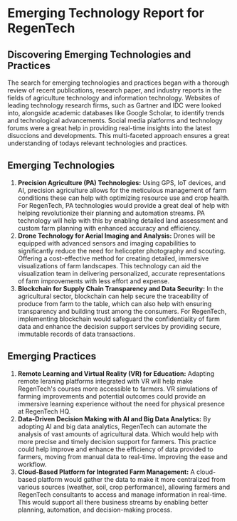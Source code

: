 # Emerging Technology Report for RegenTech  
## Discovering Emerging Technologies and Practices
The search for emerging technologies and practices began with a thorough review of recent publications, research paper, and industry reports in the fields of agriculture technology and information technology. Websites of leading technology research firms, such as Gartner and IDC were looked into, alongside academic databases like Google Scholar, to identify trends and technological advancements. Social media platforms and technology forums were a great help in providing real-time insights into the latest disuccions and developments. This multi-faceted approach ensures a great understanding of todays relevant technologies and practices.
## Emerging Technologies
1. **Precision Agriculture (PA) Technologies:** Using GPS, IoT devices, and AI, precision agriculture allows for the meticulous management of farm conditions these can help with optimizing resource use and crop health. For RegenTech, PA technologies would provide a great deal of help with helping revolutionize their planning and automation streams. PA technology will help with this by enabling detailed land assessment and custom farm planning with enhanced accuracy and efficiency.
2. **Drone Technology for Aerial Imaging and Analysis:** Drones will be equipped with advanced sensors and imaging capabilities to significantly reduce the need for helicopter photography and scouting. Offering a cost-effective method for creating detailed, immersive visualizations of farm landscapes. This technology can aid the visualization team in delivering personalized, accurate representations of farm improvements with less effort and expense.
3. **Blockchain for Supply Chain Transparency and Data Security:** In the agricultural sector, blockchain can help secure the traceability of produce from farm to the table, which can also help with ensuring transparency and building trust among the consumers. For RegenTech, implementing blockchain would safeguard the confidentiality of farm data and enhance the decision support services by providing secure, immutable records of data transactions.
## Emerging Practices
1. **Remote Learning and Virtual Reality (VR) for Education:** Adapting remote leraning platforms integrated with VR will help make RegenTech's courses more accessible to farmers. VR simulations of farming improvements and potential outcomes could provide an immersive learning experience without the need for physical presence at RegenTech HQ.
2. **Data-Driven Decision Making with AI and Big Data Analytics:** By adopting AI and big data analytics, RegenTech can automate the analysis of vast amounts of agricultural data. Which would help with more precise and timely decision support for farmers. This practice could help improve and enhance the efficiency of data provided to farmers, moving from manual data to real-time. Improving the ease and workflow.
3. **Cloud-Based Platform for Integrated Farm Management:** A cloud-based platform would gather the data to make it more centralized from various sources (weather, soil, crop performance), allowing farmers and RegenTech consultants to access and manage information in real-time. This would support all there business streams by enabling better planning, automation, and decision-making process.
